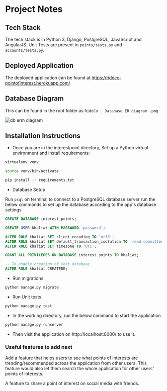 # Project Notes

## Tech Stack

The tech stack is in Python 3, Django, PostgreSQL, JavaScript and AngularJS. Unit Tests are present in `points/tests.py` and `accounts/tests.py`.

## Deployed Application

The deployed application can be found at https://rideco-pointofinterest.herokuapp.com/ 

## Database Diagram

This can be found in the root folder as `RideCo _ Database ER diagram .png`

![db erm diagram](https://i.imgur.com/6qrhYW6.png)

## Installation Instructions

- Once you are in the interestpoint directory, Set up a Python virtual environment and install requirements:

```bash
virtualenv venv

source venv/bin/activate

pip install -r requirements.txt

```

- Database Setup

Run `psql` on terminal to connect to a PostgreSQL database server run the below commands to set up the database according to the app's database settings

```sql
CREATE DATABASE interest_points;

CREATE USER khaliat WITH PASSWORD 'password';

ALTER ROLE khaliat SET client_encoding TO 'utf8';
ALTER ROLE khaliat SET default_transaction_isolation TO 'read committed';
ALTER ROLE khaliat SET timezone TO 'UTC';

GRANT ALL PRIVILEGES ON DATABASE interest_points TO khaliat;

-- To enable creation of test database
ALTER ROLE khaliat CREATEDB;
```

- Run migrations

```bash
python manage.py migrate
```

- Run Unit tests

```bash
python manage.py test
```

- In the working directory, run the below command to start the application

```bash
python manage.py runserver
```

- Then visit the application on http://localhost:8000/ to use it.

### Useful features to add next

Add a feature that helps users to see what points of interests are trending/recommended across the application from other users. This feature would also let them search the whole application for other users' points of interests.

A feature to share a point of interest on social media with friends.
